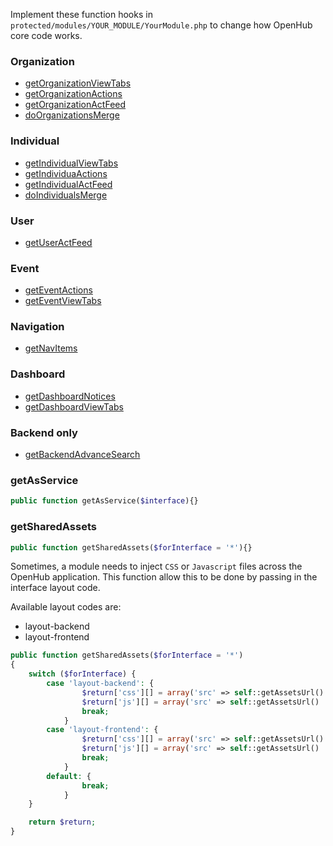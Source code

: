 Implement these function hooks in `protected/modules/YOUR_MODULE/YourModule.php` to change how OpenHub core code works.

### Organization
* [getOrganizationViewTabs](Module-Function-Hooks-%5C-getOrganizationViewTabs)
* [getOrganizationActions](Module-Function-Hooks-%5C-getOrganizationActions)
* [getOrganizationActFeed](Module-Function-Hooks-%5C-getOrganizationActFeed)
* [doOrganizationsMerge](Module-Function-Hooks-%5C-doOrganizationsMerge)

### Individual
* [getIndividualViewTabs](Module-Function-Hooks-%5C-getIndividualViewTabs)
* [getIndividuaActions](Module-Function-Hooks-%5C-getIndividuaActions)
* [getIndividualActFeed](Module-Function-Hooks-%5C-getIndividualActFeed)
* [doIndividualsMerge](Module-Function-Hooks-%5C-doIndividualsMerge)

### User
* [getUserActFeed](Module-Function-Hooks-%5C-getUserActFeed)

### Event
* [getEventActions](Module-Function-Hooks-%5C-getEventViewTabs)
* [getEventViewTabs](Module-Function-Hooks-%5C-getEventActions)

### Navigation
* [getNavItems](Module-Function-Hooks-%5C-getNavItems)

### Dashboard
* [getDashboardNotices](Module-Function-Hooks-%5C-getDashboardNotices)
* [getDashboardViewTabs](Module-Function-Hooks-%5C-getDashboardViewTabs)

### Backend only
* [getBackendAdvanceSearch](Module-Function-Hooks-%5C-getBackendAdvanceSearch)







### getAsService
```php
public function getAsService($interface){}
```

### getSharedAssets
```php
public function getSharedAssets($forInterface = '*'){}
```

Sometimes, a module needs to inject `CSS` or `Javascript` files across the OpenHub application. This function allow this to be done by passing in the interface layout code. 

Available layout codes are:
* layout-backend
* layout-frontend

```php
public function getSharedAssets($forInterface = '*')
{
    switch ($forInterface) {
        case 'layout-backend': {
                $return['css'][] = array('src' => self::getAssetsUrl() . '/css/backend.shared.css');
                $return['js'][] = array('src' => self::getAssetsUrl() . '/javascript/backend.shared.js', 'position' => CClientScript::POS_END);
                break;
            }
        case 'layout-frontend': {
                $return['css'][] = array('src' => self::getAssetsUrl() . '/css/frontend.shared.css');
                $return['js'][] = array('src' => self::getAssetsUrl() . '/javascript/frontend.shared.js', 'position' => CClientScript::POS_END);
                break;
            }
        default: {
                break;
            }
    }

    return $return;
}
```
